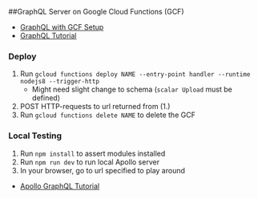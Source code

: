 ##GraphQL Server on Google Cloud Functions (GCF)

- [GraphQL with GCF Setup](https://github.com/apollographql/apollo-server/tree/master/packages/apollo-server-cloud-functions)
- [GraphQL Tutorial](https://www.howtographql.com/graphql-js/1-getting-started/)

### Deploy
1. Run `gcloud functions deploy NAME --entry-point handler --runtime nodejs8 --trigger-http`
    - Might need slight change to schema (`scalar Upload` must be defined)
2. POST HTTP-requests to url returned from (1.)
3.   Run `gcloud functions delete NAME` to delete the GCF

### Local Testing
1. Run `npm install` to assert modules installed
2. Run `npm run dev` to run local Apollo server
4. In your browser, go to url specified to play around

- [Apollo GraphQL Tutorial](https://www.apollographql.com/docs/tutorial/schema/)

